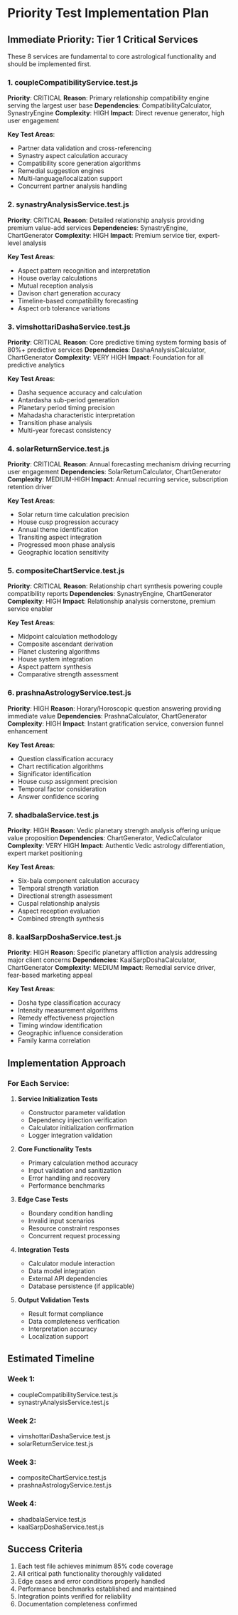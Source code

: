 # Priority Test Implementation Plan

## Immediate Priority: Tier 1 Critical Services

These 8 services are fundamental to core astrological functionality and should be implemented first.

### 1. coupleCompatibilityService.test.js
**Priority**: CRITICAL
**Reason**: Primary relationship compatibility engine serving the largest user base
**Dependencies**: CompatibilityCalculator, SynastryEngine
**Complexity**: HIGH
**Impact**: Direct revenue generator, high user engagement

**Key Test Areas**:
- Partner data validation and cross-referencing
- Synastry aspect calculation accuracy
- Compatibility score generation algorithms
- Remedial suggestion engines
- Multi-language/localization support
- Concurrent partner analysis handling

### 2. synastryAnalysisService.test.js
**Priority**: CRITICAL
**Reason**: Detailed relationship analysis providing premium value-add services
**Dependencies**: SynastryEngine, ChartGenerator
**Complexity**: HIGH
**Impact**: Premium service tier, expert-level analysis

**Key Test Areas**:
- Aspect pattern recognition and interpretation
- House overlay calculations
- Mutual reception analysis
- Davison chart generation accuracy
- Timeline-based compatibility forecasting
- Aspect orb tolerance variations

### 3. vimshottariDashaService.test.js
**Priority**: CRITICAL
**Reason**: Core predictive timing system forming basis of 80%+ predictive services
**Dependencies**: DashaAnalysisCalculator, ChartGenerator
**Complexity**: VERY HIGH
**Impact**: Foundation for all predictive analytics

**Key Test Areas**:
- Dasha sequence accuracy and calculation
- Antardasha sub-period generation
- Planetary period timing precision
- Mahadasha characteristic interpretation
- Transition phase analysis
- Multi-year forecast consistency

### 4. solarReturnService.test.js
**Priority**: CRITICAL
**Reason**: Annual forecasting mechanism driving recurring user engagement
**Dependencies**: SolarReturnCalculator, ChartGenerator
**Complexity**: MEDIUM-HIGH
**Impact**: Annual recurring service, subscription retention driver

**Key Test Areas**:
- Solar return time calculation precision
- House cusp progression accuracy
- Annual theme identification
- Transiting aspect integration
- Progressed moon phase analysis
- Geographic location sensitivity

### 5. compositeChartService.test.js
**Priority**: CRITICAL
**Reason**: Relationship chart synthesis powering couple compatibility reports
**Dependencies**: SynastryEngine, ChartGenerator
**Complexity**: HIGH
**Impact**: Relationship analysis cornerstone, premium service enabler

**Key Test Areas**:
- Midpoint calculation methodology
- Composite ascendant derivation
- Planet clustering algorithms
- House system integration
- Aspect pattern synthesis
- Comparative strength assessment

### 6. prashnaAstrologyService.test.js
**Priority**: HIGH
**Reason**: Horary/Horoscopic question answering providing immediate value
**Dependencies**: PrashnaCalculator, ChartGenerator
**Complexity**: HIGH
**Impact**: Instant gratification service, conversion funnel enhancement

**Key Test Areas**:
- Question classification accuracy
- Chart rectification algorithms
- Significator identification
- House cusp assignment precision
- Temporal factor consideration
- Answer confidence scoring

### 7. shadbalaService.test.js
**Priority**: HIGH
**Reason**: Vedic planetary strength analysis offering unique value proposition
**Dependencies**: ChartGenerator, VedicCalculator
**Complexity**: VERY HIGH
**Impact**: Authentic Vedic astrology differentiation, expert market positioning

**Key Test Areas**:
- Six-bala component calculation accuracy
- Temporal strength variation
- Directional strength assessment
- Cuspal relationship analysis
- Aspect reception evaluation
- Combined strength synthesis

### 8. kaalSarpDoshaService.test.js
**Priority**: HIGH
**Reason**: Specific planetary affliction analysis addressing major client concerns
**Dependencies**: KaalSarpDoshaCalculator, ChartGenerator
**Complexity**: MEDIUM
**Impact**: Remedial service driver, fear-based marketing appeal

**Key Test Areas**:
- Dosha type classification accuracy
- Intensity measurement algorithms
- Remedy effectiveness projection
- Timing window identification
- Geographic influence consideration
- Family karma correlation

## Implementation Approach

### For Each Service:
1. **Service Initialization Tests**
   - Constructor parameter validation
   - Dependency injection verification
   - Calculator initialization confirmation
   - Logger integration validation

2. **Core Functionality Tests**
   - Primary calculation method accuracy
   - Input validation and sanitization
   - Error handling and recovery
   - Performance benchmarks

3. **Edge Case Tests**
   - Boundary condition handling
   - Invalid input scenarios
   - Resource constraint responses
   - Concurrent request processing

4. **Integration Tests**
   - Calculator module interaction
   - Data model integration
   - External API dependencies
   - Database persistence (if applicable)

5. **Output Validation Tests**
   - Result format compliance
   - Data completeness verification
   - Interpretation accuracy
   - Localization support

## Estimated Timeline

### Week 1:
- coupleCompatibilityService.test.js
- synastryAnalysisService.test.js

### Week 2:
- vimshottariDashaService.test.js
- solarReturnService.test.js

### Week 3:
- compositeChartService.test.js
- prashnaAstrologyService.test.js

### Week 4:
- shadbalaService.test.js
- kaalSarpDoshaService.test.js

## Success Criteria

1. Each test file achieves minimum 85% code coverage
2. All critical path functionality thoroughly validated
3. Edge cases and error conditions properly handled
4. Performance benchmarks established and maintained
5. Integration points verified for reliability
6. Documentation completeness confirmed